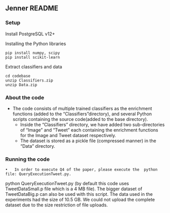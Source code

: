 ## Jenner README

### Setup
Install PostgreSQL v12+

Installing the Python libraries
```
pip install numpy, scipy
pip install scikit-learn
```

Extract classifiers and data

```
cd codebase
unzip Classifiers.zip
unzip Data.zip
```

### About the code 

  - The code consists of multiple trained classifiers as the enrichment functions (added to the “Classifiers”directory), 
  and several Python scripts containing the source code(added to the base directory).
	- Inside the “Classifiers” directory, we have added two sub-directories of “Image” and “Tweet” each containing the enrichment 
  functions for the Image and Tweet dataset respectively. 
	- The dataset is stored as a pickle file (compressed manner) in the “Data” directory.

### Running the code

	•	In order to execute Q4 of the paper, please execute the  python file: QueryExecutionTweet.py.
python  QueryExecutionTweet.py (by default this code uses TweetDataSmall.p file which is a 4 MB file). The bigger dataset of TweetDataBig.p can also be used with this script. The data used in the experiments had the size of 10.5 GB. We could not upload the complete dataset due to the size restriction of file uploads. 
